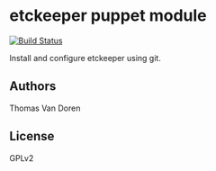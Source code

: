 etckeeper puppet module
=======================

[![Build Status](https://secure.travis-ci.org/cozi/puppet-etckeeper.png)](http://travis-ci.org/cozi/puppet-etckeeper)

Install and configure etckeeper using git.

Authors
-------
Thomas Van Doren

License
-------
GPLv2
